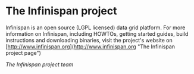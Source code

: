 # The Infinispan project #

Infinispan is an open source (LGPL licensed) data grid platform.  For more information on Infinispan, including HOWTOs, getting started guides, build instructions and downloading binaries, visit the project's website on [http://www.infinispan.org](http://www.infinispan.org "The Infinispan project page")

*The Infinispan project team*



